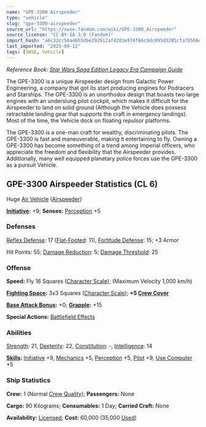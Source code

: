 ```yaml
---
name: "GPE-3300 Airspeeder"
type: "vehicle"
slug: "gpe-3300-airspeeder"
source_url: "https://swse.fandom.com/wiki/GPE-3300_Airspeeder"
source_license: "CC BY-SA 3.0 (Fandom)"
import_hash: "a6c32cc56a4655dbe292612af4203e974f66c9dc095d3285cfa78566e653019f"
last_imported: "2025-09-12"
tags: [SWSE, Vehicle]
---
```

*Reference Book: [Star Wars Saga Edition Legacy Era Campaign Guide](https://swse.fandom.com/wiki/Star_Wars_Saga_Edition_Legacy_Era_Campaign_Guide)*

The GPE-3300 is a unique Airspeeder design from Galactic Power Engineering, a company that got its start producing engines for Podracers and Starships. The GPE-3300 is an unorthodox design that boasts two large engines with an underslung pilot cockpit, which makes it difficult for the Airspeeder to land on solid ground (Although the Vehicle does possess retractable landing gear that supports the craft in emergency landings). Most of the time, the Vehicle dock on floating repulsor platforms.

The GPE-3300 is a one-man craft for wealthy, discriminating pilots. The GPE-3300 is fast and maneuverable, making it entertaining to fly. Owning a GPE-3300 has become something of a trend among Imperial officers, who appreciate the freedom and flexibility that the Airspeeder provides. Additionally, many well equipped planetary police forces use the GPE-3300 as a pursuit Vehicle.

## GPE-3300 Airspeeder Statistics (CL 6)
Huge [Air Vehicle](https://swse.fandom.com/wiki/Air_Vehicle) ([Airspeeder](https://swse.fandom.com/wiki/Airspeeder))

**[Initiative](https://swse.fandom.com/wiki/Initiative):** +9; **Senses:** [Perception](https://swse.fandom.com/wiki/Perception) +5
### Defenses
[Reflex Defense](https://swse.fandom.com/wiki/Reflex_Defense_(Vehicles)): 17 ([Flat-Footed](https://swse.fandom.com/wiki/Flat-Footed): 11), [Fortitude Defense](https://swse.fandom.com/wiki/Fortitude_Defense_(Vehicles)): 15; +3 Armor

Hit Points: 55; [Damage Reduction](https://swse.fandom.com/wiki/Damage_Reduction): 5; [Damage Threshold](https://swse.fandom.com/wiki/Damage_Threshold_(Vehicles)): 25
### Offense
**Speed:** Fly 16 Squares ([Character Scale](https://swse.fandom.com/wiki/Character_Scale)); (Maximum Velocity 1,000 km/h)

**[Fighting Space](https://swse.fandom.com/wiki/Fighting_Space):** 3x3 Squares ([Character Scale](https://swse.fandom.com/wiki/Character_Scale)); **+5 [Crew Cover](https://swse.fandom.com/wiki/Crew_Cover)**

**[Base Attack Bonus](https://swse.fandom.com/wiki/Base_Attack_Bonus):** +0; **[Grapple](https://swse.fandom.com/wiki/Grapple):** +15

**Special Actions:** [Battlefield Effects](https://swse.fandom.com/wiki/Battlefield_Effects)
### Abilities
[Strength](https://swse.fandom.com/wiki/Strength): 21, [Dexterity](https://swse.fandom.com/wiki/Dexterity): 22, [Constitution](https://swse.fandom.com/wiki/Constitution): -, [Intelligence](https://swse.fandom.com/wiki/Intelligence): 14

**[Skills](https://swse.fandom.com/wiki/Skills):** [Initiative](https://swse.fandom.com/wiki/Initiative) +9, [Mechanics](https://swse.fandom.com/wiki/Mechanics) +5, [Perception](https://swse.fandom.com/wiki/Perception) +5, [Pilot](https://swse.fandom.com/wiki/Pilot) +9, [Use Computer](https://swse.fandom.com/wiki/Use_Computer) +5
### Ship Statistics
**Crew:** 1 (Normal [Crew Quality](https://swse.fandom.com/wiki/Crew_Quality)); **Passengers:** None

**Cargo:** 90 Kilograms; **Consumables:** 1 Day; **Carried Craft:** None

**Availability:** [Licensed](https://swse.fandom.com/wiki/Licensed); **Cost:** 60,000 (35,000 [Used](https://swse.fandom.com/wiki/Used))